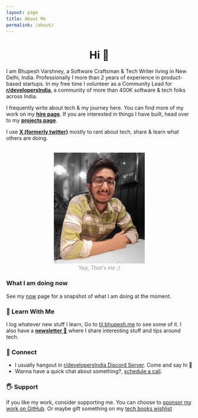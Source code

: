 ```yaml
---
layout: page
title: About Me
permalink: /about/
---
```


<!--<style type="text/css">
	input[type=text],textarea {
	  width: 100%;
	  padding: 12px 20px;
	  margin: 8px 0;
	  display: inline-block;
	  border: 1px solid #ccc;
	  border-radius: 4px;
	  box-sizing: border-box;
	}

	input[type=submit] {
	  width: 100%;
	  background-color: #7C10DC;
	  color: white;
	  padding: 14px 20px;
	  margin: 8px 0;
	  border: none;
	  border-radius: 20px;
	  cursor: pointer;
	}

	input[type=submit]:hover {
	  background-color: #464ec4;
	}

	input[type=email] {
	 width: 100%;
	 padding: 12px 20px;
	 margin: 8px 0;
	 display: inline-block;
	 border: 1px solid #ccc;
         border-radius: 4px;
         box-sizing: border-box;
	}

</style>
-->
<h1 align="center">Hi 👋</h1>

I am Bhupesh Varshney, a Software Craftsman & Tech Writer living in New Delhi, India. Professionally I more than 2 years of experience in product-based startups. In my free time I volunteer as a Community Lead for [**r/developersIndia**](https://www.reddit.com/r/developersIndia/), a community of more than 400K software & tech folks across India.

I frequently write about tech & my journey here. You can find more of my work on my [**hire page**](/hire). If you are interested in things I have built, head over to my [**projects page**](/projects).

I use [**X (formerly twitter)**](https://twitter.com/bhupeshimself) mostly to rant about tech, share & learn what others are doing.

<br>
<center>
<img alt="Bhupesh Varshney Profile Image" src="https://raw.githubusercontent.com/Bhupesh-V/Bhupesh-V.github.io/master/images/profile1.jpg" height="300px">
<figcaption align="center" style="color: #939393;"><i>Yep, That's me ;)</i></figcaption>
</center>

<!-- ## 📅️ Timeline

Some important highlights in my personal journey as a developer/engineer/programmer so far:

|    Date   | Highlight                                                                           |
|:---------:|-------------------------------------------------------------------------------------|
| Nov 2022 | Started Working as a Software Engineer (fulltime) at Nurdsoft.co                     |
| Sep 2022 | Started Working as a Backend Engineer (Contract) at nucash.money                     |
| July 2022 | Started Volunteering at PyDelhi                                                     |
| May 2022 | Completed my 3rd freelance tech writing gig                                          |
| April 2022 | Gave my first ever conference talk at GitHub Constellation India 2022              |
| July 2021 | Started working as a Product Engineer at creatorstack.com ([backstage.army](https://backstage.army))        |
|  May 2021 | Completed my first ever freelance tech writing gig                                  |
|  Mar 2021 | This blog finally hit 10,000 page views :)                                          |
|  Oct 2020 | Graduated with a BCA from GGSIPU                                                    |
| July 2020 | Volunteered at PyCon India 2020                                                     |
|  Feb 2020 | Mentored Developers to contribute to open-source via GirlScript Summer of Code 2020 |
|  Jun 2019 | Completed my internship at DyfoLabs                                                 |
|  Jan 2019 | Started working as a _Backend Developer Intern_ at DyfoLabs Pvt Ltd                 | -->


<!-- ### 🌐 API
I am availabe as an API too 😜,

<img alt="Bhupesh's API" src="https://raw.githubusercontent.com/Bhupesh-V/Bhupesh-V.github.io/master/images/blog6.png" height="200px">
 -->

### What I am doing now

See my [now](/now) page for a snapshot of what I am doing at the moment.

### 📖 Learn With Me

I log whatever new stuff I learn, Go to <a href="https://til.bhupesh.me"  class="mark">til.bhupesh.me</a> to see some of it. I also have a [**newsletter** 🚀](https://buttondown.email/bhupesh) where I share interesting stuff and tips around tech.

### 🦄 Connect

- I usually hangout in [r/developersIndia Discord Server](https://discord.gg/Ep6zGAuWbq). Come and say hi 👋
- Wanna have a quick chat about something?, [schedule a call](https://bhupesh.me/chat/).

### 🖐 Support

If you like my work, consider supporting me. You can choose to [sponsor my work on GitHub](https://github.com/sponsors/Bhupesh-V). Or maybe gift something on my [tech books wishlist](https://www.amazon.in/hz/wishlist/ls/2LBG6D40Z02RJ?ref_=wl_share)


<!-- <a href="https://liberapay.com/bhupesh/donate">
	<img alt="Donate using Liberapay" src="https://liberapay.com/assets/widgets/donate.svg" height="40">
        </a>&nbsp; -->
<!-- <a href="https://ko-fi.com/bhupesh">
	<img title="ko-fi/bhupesh" alt="Support on ko-fi" src="https://user-images.githubusercontent.com/34342551/88784787-12507980-d1ae-11ea-82fe-f55753340168.png" width="185">
        </a>&nbsp; -->
<!-- <a href="https://paypal.me/BhupeshVarshney">
	<img title="PayPal Bhupesh Varshney" alt="PayPal Bhupesh Varshney" src="https://img.shields.io/badge/PayPal-00457C?style=for-the-badge&logo=paypal&logoColor=white" width="120">
</a> -->